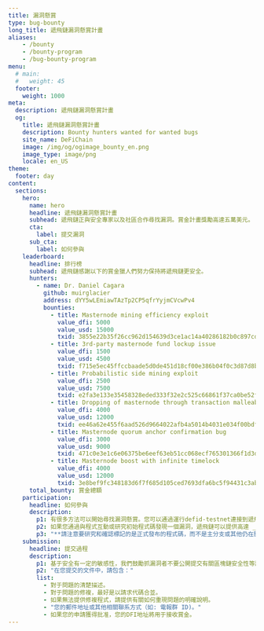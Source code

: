 ```yaml
---
title: 漏洞懸賞
type: bug-bounty
long_title: 遞飛鏈漏洞懸賞計畫
aliases:
    - /bounty
    - /bounty-program
    - /bug-bounty-program
menu:
  # main:
  #   weight: 45
  footer:
    weight: 1000
meta:
  description: 遞飛鏈漏洞懸賞計畫
  og:
    title: 遞飛鏈漏洞懸賞計畫
    description: Bounty hunters wanted for wanted bugs
    site_name: DeFiChain
    image: /img/og/ogimage_bounty_en.png
    image_type: image/png
    locale: en_US
theme:
  footer: day
content:
  sections:
    hero:
      name: hero
      headline: 遞飛鏈漏洞懸賞計畫
      subhead: 遞飛鏈正與安全專家以及社區合作尋找漏洞。賞金計畫獎勵高達五萬美元。
      cta:
        label: 提交漏洞
      sub_cta:
        label: 如何參與
    leaderboard:
      headline: 排行榜
      subhead: 遞飛鏈感謝以下的賞金獵人們努力保持將遞飛鏈更安全。
      hunters:
        - name: Dr. Daniel Cagara
          github: muirglacier
          address: dYY5wLEmiawTAzTp2CP5qfrYyjmCVcwPv4
          bounties:
            - title: Masternode mining efficiency exploit
              value_dfi: 5000
              value_usd: 15000
              txid: 3855e22b35f26cc962d154639d3ce1ac14a40286182b0c897cd5dbe8c0b60503
            - title: 3rd-party masternode fund lockup issue
              value_dfi: 1500
              value_usd: 4500
              txid: f715e5ec45ffccbaade5d0de451d18cf00e386b04f0c3d87d8b7a80278e6b709
            - title: Probabilistic side mining exploit
              value_dfi: 2500
              value_usd: 7500
              txid: e2fa3e133e35458328eded333f32e2c525c66861f37ca0be52f5b7e092c96cde
            - title: Dropping of masternode through transaction malleability
              value_dfi: 4000
              value_usd: 12000
              txid: ee46a62e455f6aad526d9664022afb4a5014b4031e034f00bdf53dee3d5a6070
            - title: Masternode quorum anchor confirmation bug
              value_dfi: 3000
              value_usd: 9000
              txid: 471c0e3e1c6e06375be6eef63eb51cc068ecf765301366f1d3d82c7446b8c0e3
            - title: Masternode boost with infinite timelock
              value_dfi: 4000
              value_usd: 12000
              txid: 3e8bef9fc348183d6f7f685d105ced7693dfa6bc5f94431c3abba7d47271eb08
      total_bounty: 賞金總額
    participation:
      headline: 如何參與
      description:
        p1: 有很多方法可以開始尋找漏洞懸賞。您可以通過運行defid-testnet連接到遞飛鏈測試網開始。或者，您可以在[GitHub](https://github.com/defich/ain)學習初始程式碼。
        p2: 如果您通過與程式互動或研究初始程式碼發現一個漏洞，遞飛鏈可以提供高達 _五萬美元DFI_ 的漏洞賞金，前提是要發現缺陷的嚴重性，和您能夠提供關于修複或複制等有用的資訊。
        p3: "**請注意要研究和確認標記的是正式發布的程式碼，而不是主分支或其他仍在開發中的程式碼。**"
    submission:
      headline: 提交過程
      description:
        p1: 基于安全有一定的敏感性，我們鼓勵抓漏洞者不要公開提交有關區塊鏈安全性等議題。遞飛鏈鼓勵您自行決定，如果您覺得這個問題不是公衆可以輕易利用的，那麽可以在[GitHub](https://github.com/defich/ain)的回購中創建議題。如果議題有可能會被他人利用並是個關鍵，那麽請給我們發郵件[security@defichain.com](mailto:security@defichain.com)。
        p2: "在您提交的文件中，請包含："
        list: 
          - 對于問題的清楚描述。
          - 對于問題的修複，最好是以請求代碼合並。
          - 如果無法提供修複程式，請提供有關如何重現問題的明確說明。
          - "您的郵件地址或其他相關聯系方式（如: 電報群 ID)。"
          - 如果您的申請獲得批准，您的DFI地址將用于接收賞金。
---
```

